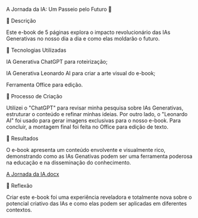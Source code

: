 A Jornada da IA: Um Passeio pelo Futuro 🌌

📒 Descrição

Este e-book de 5 páginas explora o impacto revolucionário das IAs Generativas no nosso dia a dia e como elas moldarão o futuro.

🤖 Tecnologias Utilizadas

IA Generativa ChatGPT para roteirização;

IA Generativa Leonardo AI para criar a arte visual do e-book;

Ferramenta Office para edição.

🧐 Processo de Criação

Utilizei o "ChatGPT" para revisar minha pesquisa sobre IAs Generativas, estruturar o conteúdo e refinar minhas ideias. Por outro lado, o "Leonardo AI" foi usado para gerar imagens exclusivas para o nosso e-book. Para concluir, a montagem final foi feita no Office para edição de texto.

🚀 Resultados

O e-book apresenta um conteúdo envolvente e visualmente rico, demonstrando como as IAs Genativas podem ser uma ferramenta poderosa na educação e na disseminação do conhecimento.

[A Jornada da IA.docx](https://github.com/user-attachments/files/15755878/A.Jornada.da.IA.docx)

💭 Reflexão

Criar este e-book foi uma experiência reveladora e totalmente nova sobre o potencial criativo das IAs e como elas podem ser aplicadas em diferentes contextos.
